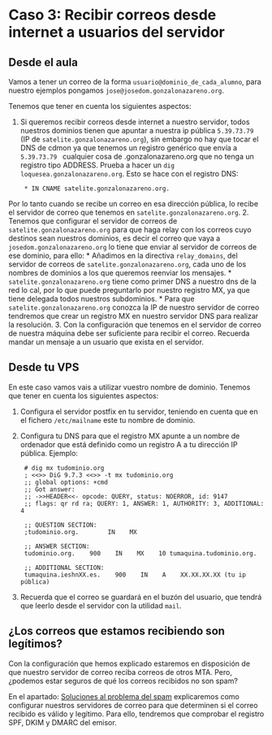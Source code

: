 # Caso 3: Recibir correos desde internet a usuarios del servidor

## Desde el aula

Vamos a tener un correo de la forma `usuario@dominio_de_cada_alumno`, para nuestro ejemplos pongamos `jose@josedom.gonzalonazareno.org`.

Tenemos que tener en cuenta los siguientes aspectos:

1. Si queremos recibir correos desde internet a nuestro servidor, todos nuestros dominios tienen que apuntar a nuestra ip pública `5.39.73.79` (IP de `satelite.gonzalonazareno.org`), sin embargo no hay que tocar el DNS de cdmon ya que tenemos un registro genérico que envía a `5.39.73.79 ` cualquier cosa de .gonzalonazareno.org que no tenga un registro tipo ADDRESS. Prueba a hacer un `dig loquesea.gonzalonazareno.org`. Esto se hace con el registro DNS:

		* IN CNAME satelite.gonzalonazareno.org.

Por lo tanto cuando se recibe un correo en esa dirección pública, lo recibe el servidor de correo que tenemos en `satelite.gonzalonazareno.org`.
2. Tenemos que configurar el servidor de correos de `satelite.gonzalonazareno.org` para que haga relay con los correos cuyo destinos sean nuestros dominios, es decir el correo que vaya a `josedom.gonzalonazareno.org` lo tiene que enviar al servidor de correos de ese dominio, para ello:
    * Añadimos en la directiva `relay_domains`, del servidor de correos de `satelite.gonzalonazareno.org`, cada uno de los nombres de dominios a los que queremos reenviar los mensajes.
	* `satelite.gonzalonazareno.org` tiene como primer DNS a nuestro dns de la red lo cal, por lo que puede preguntarlo por nuestro registro MX, ya que tiene delegada todos nuestros subdominios.
    * Para que `satelite.gonzalonazareno.org` conozca la IP de nuestro servidor de correo tendremos que crear un registro MX en nuestro servidor DNS  para realizar la resolución.
3. Con la configuración que tenemos en el servidor de correo de nuestra máquina debe ser suficiente para recibir el correo. Recuerda mandar un mensaje a un usuario que exista en el servidor.

##  Desde tu VPS

En este caso vamos vais a utilizar vuestro nombre de dominio. Tenemos que tener en cuenta los siguientes aspectos:

1. Configura el servidor postfix en tu servidor, teniendo en cuenta que en el fichero `/etc/mailname` este tu nombre de dominio.
2. Configura tu DNS para que el registro MX apunte a un nombre de ordenador que está definido como un registro A a tu dirección IP pública. Ejemplo:

		# dig mx tudominio.org
		; <<>> DiG 9.7.3 <<>> -t mx tudominio.org
		;; global options: +cmd
		;; Got answer:
		;; ->>HEADER<<- opcode: QUERY, status: NOERROR, id: 9147
		;; flags: qr rd ra; QUERY: 1, ANSWER: 1, AUTHORITY: 3, ADDITIONAL: 4		

		;; QUESTION SECTION:
		;tudominio.org.        IN    MX		

		;; ANSWER SECTION:
		tudominio.org.    900    IN    MX    10 tumaquina.tudominio.org.		

		;; ADDITIONAL SECTION:
		tumaquina.ieshnXX.es.    900    IN    A    XX.XX.XX.XX (tu ip pública)

3. Recuerda que el correo se guardará en el buzón del usuario, que tendrá que leerlo desde el servidor con la utilidad `mail`.

## ¿Los correos que estamos recibiendo son legítimos?

Con la configuración que hemos explicado estaremos en disposición de que nuestro servidor de correo reciba correos de otros MTA. Pero, ¿podemos estar seguros de qué los correos recibidos no son spam?

En el apartado: [Soluciones al problema del spam](https://github.com/josedom24/curso_correo_electronico_ies/blob/main/modulo3/spam.md) explicaremos como configurar nuestros servidores de correo para que determinen si el correo recibido es válido y legítimo. Para ello, tendremos que comprobar el registro SPF, DKIM y DMARC del emisor.
